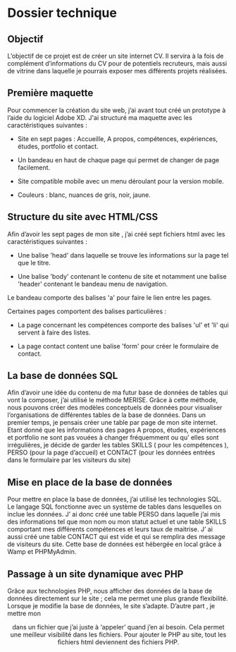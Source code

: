 # Dossier technique

## Objectif

L’objectif de ce projet est de créer un site internet CV. Il servira à la fois de complément d’informations du CV pour de potentiels recruteurs, mais aussi de vitrine dans laquelle je pourrais exposer mes différents projets réalisées.

## Première maquette 

Pour commencer la création du site web, j’ai avant tout créé un prototype à l’aide du logiciel Adobe XD. 
J'ai structuré ma maquette avec les caractéristiques suivantes :

* Site en sept pages : Accueille,  A propos, compétences, expériences, études, portfolio et contact.

* Un bandeau en haut de chaque page qui permet de changer de page facilement.

* Site compatible mobile avec un menu déroulant pour la version mobile.

* Couleurs : blanc, nuances de gris, noir, jaune.

## Structure du site avec HTML/CSS

Afin d’avoir les sept pages de mon site , j’ai créé sept fichiers html avec les caractéristiques suivantes :

* Une balise 'head' dans laquelle se trouve les informations sur la page tel que le titre.
  
* Une balise 'body' contenant le contenu de site et notamment une balise 'header' contenant le bandeau menu de navigation.

Le bandeau comporte des balises 'a' pour faire le lien entre les pages.
  
Certaines pages comportent des balises particulières :

* La page concernant les compétences comporte des balises 'ul' et 'li' qui servent à faire des listes.
  
* La page contact content une balise 'form' pour créer le formulaire de contact.
 
## La base de données SQL

Afin d’avoir une idée du contenu de ma futur base de données de tables qui vont la composer, j’ai utilisé le méthode MERISE. Grâce à cette méthode, nous pouvons créer des modèles conceptuels de données pour visualiser l’organisations de différentes tables de la base de données. 
Dans un premier temps, je pensais créer une table par page de mon site internet. Etant donné que les informations des pages A propos, études, expériences et portfolio ne sont pas vouées à changer fréquemment ou qu’ elles sont irrégulières, je décide de garder les tables SKILLS ( pour les compétences ), PERSO (pour la page d’accueil) et CONTACT (pour les données entrées dans le formulaire par les visiteurs du site)

## Mise en place de la base de données

Pour mettre en place la base de données, j’ai utilisé les technologies  SQL. Le langage SQL fonctionne avec un système de tables dans lesquelles on inclue les données.
J’ ai donc créé une table PERSO dans laquelle j’ai mis des informations tel que mon nom ou mon statut actuel et une table SKILLS comportant mes différents compétences et leurs taux de maitrise. J’ ai aussi créé une table CONTACT qui est vide et qui se remplira des message de visiteurs du site.
Cette base de données est hébergée en local grâce à Wamp et PHPMyAdmin.

## Passage à un site dynamique avec PHP

Grâce aux technologies PHP, nous afficher des données de la base de données directement sur le site ; cela me permet une plus grande flexibilité. Lorsque je modifie la base de données, le site s’adapte.
D’autre part , je mettre mon <header> dans un fichier que j’ai juste à ‘appeler’ quand j’en ai besoin. Cela permet une meilleur visibilité dans les fichiers.
Pour ajouter le PHP au site, tout les fichiers html deviennent des fichiers PHP.

